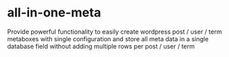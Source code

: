 # all-in-one-meta
Provide powerful functionality to easily create wordpress post / user / term metaboxes with single configuration and store all meta data in a single database field without adding multiple rows per post / user / term
